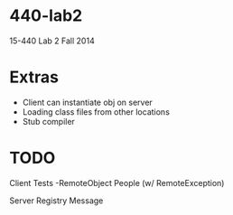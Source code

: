 440-lab2
========

15-440 Lab 2 Fall 2014

Extras
======

- Client can instantiate obj on server
- Loading class files from other locations
- Stub compiler

TODO
====

Client
Tests
-RemoteObject
People (w/ RemoteException)

Server
Registry
Message